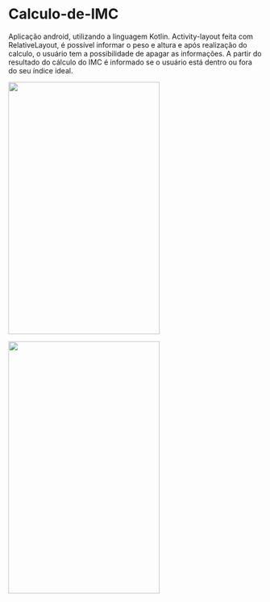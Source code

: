 # Calculo-de-IMC
Aplicação android, utilizando a linguagem Kotlin.  Activity-layout feita com RelativeLayout, é possível informar o peso e altura e após realização do calculo, o usuário tem a possibilidade de apagar as informações. A partir do resultado do cálculo do IMC é informado se o usuário está dentro ou fora do seu índice ideal. 

<p align="rigth">
  <img width="300" height="500" src="https://user-images.githubusercontent.com/58796557/104338147-f54a0180-54d4-11eb-9bd7-72c96cca14e1.jpeg">
</p>  

<p align="left">
  <img width="300" height="500" src="https://user-images.githubusercontent.com/58796557/104338164-f7ac5b80-54d4-11eb-97e5-c34f627c33d3.jpeg">
</p>  




